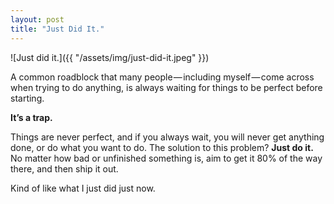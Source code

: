 ```yaml
---
layout: post
title: "Just Did It."
---
```


![Just did it.]({{ "/assets/img/just-did-it.jpeg" }})

A common roadblock that many people — including myself — come across when trying to do anything, is always waiting for things to be perfect before starting.

**It’s a trap.**

Things are never perfect, and if you always wait, you will never get anything done, or do what you want to do.
The solution to this problem? **Just do it.** No matter how bad or unfinished something is, aim to get it 80% of the way there, and then ship it out.

Kind of like what I just did just now.
